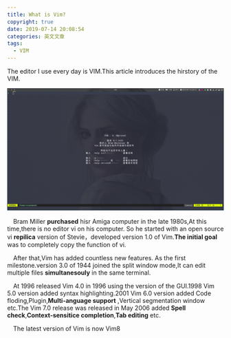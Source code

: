 ```yaml
---
title: What is Vim?
copyright: true
date: 2019-07-14 20:08:54
categories: 英文文章
tags:
  - VIM
---
```


The editor I use every day is VIM.This article introduces the hirstory of the VIM.
<!--more-->

![VIM](What-is-Vim/VIM.png)

&emsp;Bram Miller __purchased__ hisr Amiga computer in the late 1980s,At this time,there is no editor vi on his computer. So he started with an open source vi __repilica__ version of Stevie，developed version 1.0 of Vim.__The initial goal__ was to completely copy the function of vi.

&emsp;After that,Vim has added countless new features. As the first milestone.version 3.0 of 1944 joined the split window mode,It can edit multiple files __simultanesouly__ in the same terminal.

&emsp;At 1996 released Vim 4.0 in 1996 using the version of the GUI.1998 Vim 5.0 version added syntax highlighting.2001 Vim 6.0 version added Code floding,Plugin,__Multi-anguage support__ ,Vertical segmentation window etc.The Vim 7.0 release was released in May 2006 added __Spell check__,__Context-sensitice completion__,__Tab editing__ etc.

&emsp;The latest version of Vim is now Vim8



